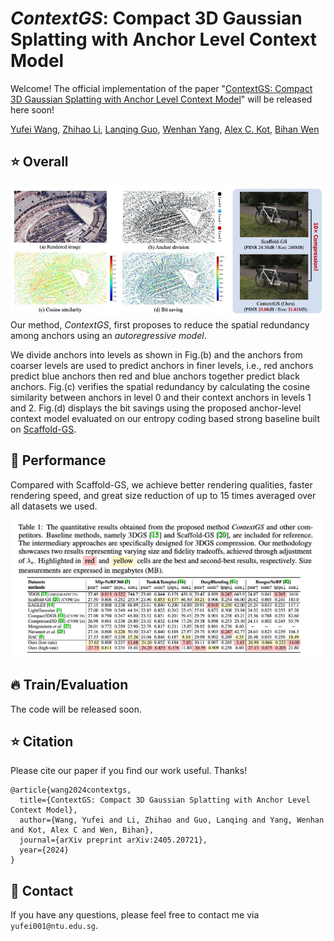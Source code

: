 # _ContextGS_: Compact 3D Gaussian Splatting with Anchor Level Context Model

Welcome! The official implementation of the paper "[ContextGS: Compact 3D Gaussian Splatting with Anchor Level Context Model](https://arxiv.org/pdf/2405.20721)" will be released here soon!

[Yufei Wang](https://wyf0912.github.io/), [Zhihao Li](https://scholar.google.com/citations?user=gWlYsj0AAAAJ&hl=en), [Lanqing Guo](https://guolanqing.github.io/), [Wenhan Yang](https://flyywh.github.io/), [Alex C. Kot](https://personal.ntu.edu.sg/eackot/), [Bihan Wen](https://personal.ntu.edu.sg/bihan.wen/)

## :star: Overall
![intro](assets/intro.jpg)
Our method, _ContextGS_, first proposes to reduce the spatial redundancy among anchors using an _autoregressive model_. 

We divide anchors into levels as shown in Fig.(b) and the anchors from coarser levels are used to predict anchors in finer levels, i.e., red anchors predict blue anchors then red and blue anchors together predict black anchors. Fig.(c) verifies the spatial redundancy by calculating the cosine similarity between anchors in level $0$ and their context anchors in levels $1$ and $2$. Fig.(d) displays the bit savings using the proposed anchor-level context model evaluated on our entropy coding based strong baseline built on [Scaffold-GS](https://github.com/city-super/Scaffold-GS). 

## :rocket: Performance
Compared with Scaffold-GS, we achieve better rendering qualities, faster rendering speed, and great size reduction of up to $15$ times averaged over all datasets we used.

![performance](image.png)

## :fire: Train/Evaluation

The code will be released soon.

## :star: Citation
Please cite our paper if you find our work useful. Thanks! 
```
@article{wang2024contextgs,
  title={ContextGS: Compact 3D Gaussian Splatting with Anchor Level Context Model},
  author={Wang, Yufei and Li, Zhihao and Guo, Lanqing and Yang, Wenhan and Kot, Alex C and Wen, Bihan},
  journal={arXiv preprint arXiv:2405.20721},
  year={2024}
}

```

## :email: Contact
If you have any questions, please feel free to contact me via `yufei001@ntu.edu.sg`.
